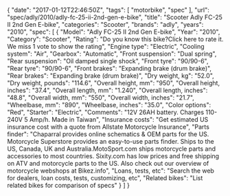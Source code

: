 {
    "date": "2017-01-12T22:46:50Z",
    "tags": [
        "motorbike",
        "spec"
    ],
    "url": "spec\/adly\/2010\/adly-fc-25-ii-2nd-gen-e-bike",
    "title": "Scooter Adly FC-25 II 2nd Gen E-bike",
    "categories": "Scooter",
    "brands": "adly",
    "years": "2010",
    "spec": [
        {
            "Model": "Adly FC-25 II 2nd Gen E-bike",
            "Year": "2010",
            "Category": "Scooter",
            "Rating": "Do you know this bike?Click here to rate it. We miss 1 vote to show the rating",
            "Engine type": "Electric",
            "Cooling system": "Air",
            "Gearbox": "Automatic",
            "Front suspension": "Dual spring",
            "Rear suspension": "Oil damped single shock",
            "Front tyre": "90\/90-6",
            "Rear tyre": "90\/90-6",
            "Front brakes": "Expanding brake (drum brake)",
            "Rear brakes": "Expanding brake (drum brake)",
            "Dry weight, kg": "52.0",
            "Dry weight, pounds": "114.6",
            "Overall height, mm": "950",
            "Overall height, inches": "37.4",
            "Overall length, mm": "1.240",
            "Overall length, inches": "48.8",
            "Overall width, mm": "550",
            "Overall width, inches": "21.7",
            "Wheelbase, mm": "890",
            "Wheelbase, inches": "35.0",
            "Color options": "Red",
            "Starter": "Electric",
            "Comments": "12V 26AH battery. Charges 110-240V 5 Amp\/h. Made in Taiwan",
            "Insurance costs": "Get estimated US insurance cost with a quote from Allstate Motorcycle Insurance",
            "Parts finder": "Chaparral provides online schematics & OEM parts for the US.   Motorcycle Superstore provides an easy-to-use parts finder. Ships to the US, Canada, UK and Australia.MotoSport.com ships motorcycle parts and accessories to most countries.    Sixity.com has low prices and free shipping on ATV and motorcycle parts to the US. Also check out our overview of motorcycle webshops at Bikez.info",
            "Loans, tests, etc": "Search the web for dealers, loan costs, tests, customizing, etc",
            "Related bikes": "List related bikes for comparison of specs"
        }
    ]
}